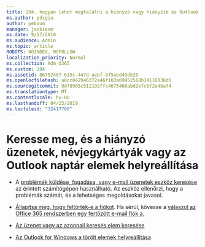 ```yaml
---
title: 204. hogyan lehet megtalálni a hiányzó vagy hiányzik az Outlook levelezési, naptár és Névjegyalbum helyreállítása
ms.author: pdigia
author: pebaum
manager: jackiesm
ms.date: 9/17/2018
ms.audience: Admin
ms.topic: article
ROBOTS: NOINDEX, NOFOLLOW
localization_priority: Normal
ms.collection: Adm_O365
ms.custom: 204
ms.assetid: 86752487-615c-447d-aebf-bf5abd49db20
ms.openlocfilehash: a8cc842946372a46f103a09952568b14116036d6
ms.sourcegitcommit: 9d78905c512192ffc4675468abd2efc5f2e4baf4
ms.translationtype: MT
ms.contentlocale: hu-HU
ms.lasthandoff: 04/23/2019
ms.locfileid: "32417700"
---
```

# <a name="how-to-find-and-recover-missing-messages-contacts-or-calendar-items-in-outlook"></a>Keresse meg, és a hiányzó üzenetek, névjegykártyák vagy az Outlook naptár elemek helyreállítása

- A [problémák küldése, fogadása, vagy e-mail üzenetek eszköz keresése](https://aka.ms/SaRA-OutlookSendReceive) az érintett számítógépen használható. Az eszköz ellenőrzi, hogy a problémák számát, és a lehetséges megoldásokat javasol. 
    
- [Állapítsa meg, hogy feltörték-e a fiókot](https://support.microsoft.com/help/2551603/how-to-determine-whether-your-office-365-account-has-been-compromised). Ha sérül, kövesse a [válaszol az Office 365 rendszerben egy fertőzött e-mail fiók a.](https://docs.microsoft.com/office365/enterprise/responding-to-a-compromised-email-account)
    
- [Az üzenet vagy az azonnali keresés elem keresése](https://support.office.com/article/69748862-5976-47b9-98e8-ed179f1b9e4d)
    
- [Az Outlook for Windows a törölt elemek helyreállítása](https://support.office.com/article/49e81f3c-c8f4-4426-a0b9-c0fd751d48ce)
    

